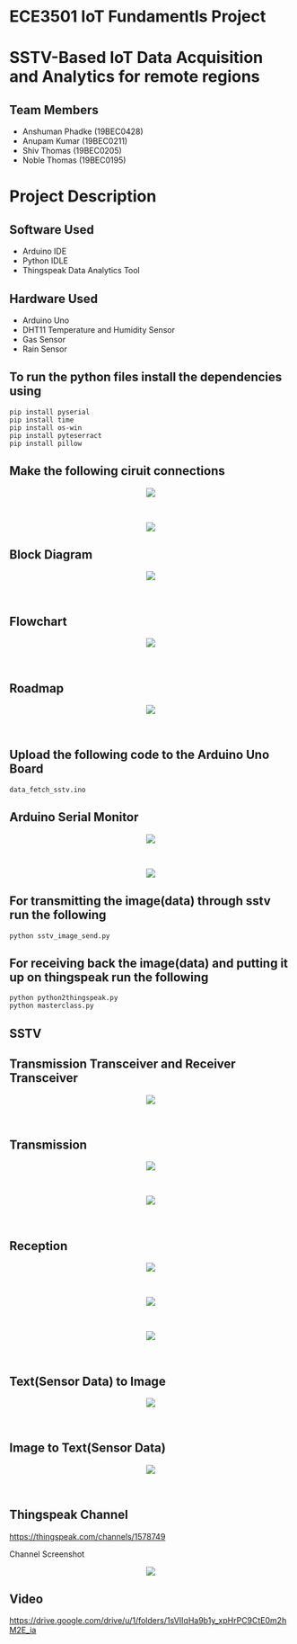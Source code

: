 # ECE3501 IoT Fundamentls Project
# SSTV-Based IoT Data Acquisition and Analytics for remote regions

## Team Members
* Anshuman Phadke (19BEC0428)
* Anupam Kumar (19BEC0211)
* Shiv Thomas (19BEC0205)
* Noble Thomas (19BEC0195)


# Project Description

## Software Used
* Arduino IDE
* Python IDLE
* Thingspeak Data Analytics Tool

## Hardware Used
* Arduino Uno 
* DHT11 Temperature and Humidity Sensor
* Gas Sensor 
* Rain Sensor

## To run the python files install the dependencies using
```
pip install pyserial
pip install time
pip install os-win
pip install pyteserract
pip install pillow
```

## Make the following ciruit connections   
<p align="center">
  <img src="transmission_images\sketch.png">
</p>
<br>
<p align="center">
  <img src="transmission_images\circuit_diagram1.jpeg">
</p>

## Block Diagram 
<p align="center">
  <img src="transmission_images\block_diagram_iot_project.png">
</p>
<br>


## Flowchart
<p align="center">
  <img src="Flow.png">
</p>
<br>


## Roadmap
<p align="center">
  <img src="Roadmap.png">
</p>
<br>

## Upload the following code to the Arduino Uno Board
```
data_fetch_sstv.ino
```

## Arduino Serial Monitor 
<p align="center">
  <img src="transmission_images\Arduino Serial Monitor.png">
</p>
<br>
<p align="center">
  <img src="transmission_images\circuit_diagram2.jpeg">
</p>

## For transmitting the image(data) through sstv run the following 
```
python sstv_image_send.py
```

## For receiving back the image(data) and putting it up on thingspeak run the following 
```
python python2thingspeak.py
python masterclass.py
```

## SSTV 

## Transmission Transceiver and Receiver Transceiver
<p align="center">
  <img src="sstv_images\sstv1.png">
</p>
<br>

## Transmission
<p align="center">
  <img src="sstv_images\sstv2.png">
</p>
<br>

<p align="center">
  <img src="sstv_images\sstv4.png">
</p>
<br>

## Reception
<p align="center">
  <img src="sstv_images\sstv3.png">
</p>
<br>

<p align="center">
  <img src="sstv_images\sstv5.png">
</p>
<br>

<p align="center">
  <img src="sstv_images\sstv6.png">
</p>
<br>



## Text(Sensor Data) to Image
<p align="center">
  <img src="transmission_images\Text2Image.png">
</p>
<br>

## Image to Text(Sensor Data) 
<p align="center">
  <img src="reception_images\Image2Text.png">
</p>
<br>

## Thingspeak Channel

https://thingspeak.com/channels/1578749


<p>Channel Screenshot</p>
<p align="center">
  <img src="reception_images\thingspeak_channel.png">
</p>
 
 ## Video 
https://drive.google.com/drive/u/1/folders/1sVIIqHa9b1y_xpHrPC9CtE0m2hM2E_ia
